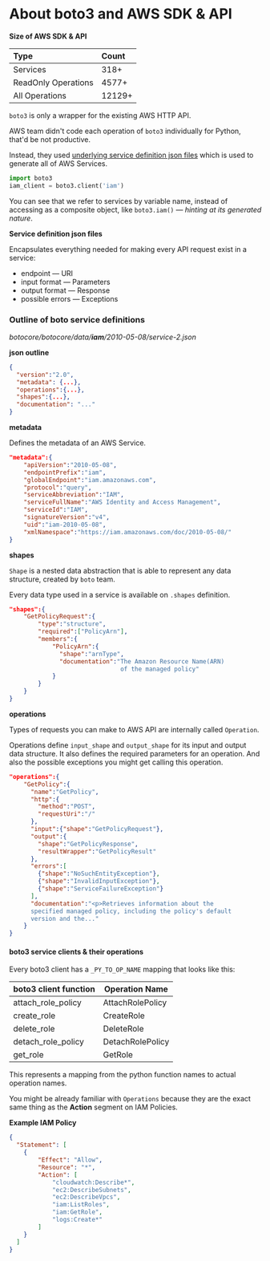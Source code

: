 # About **boto3** and AWS SDK & API


**Size of AWS SDK & API**

| Type | Count | 
|:-- |:-- | 
| Services | 318+ | 
| ReadOnly Operations | 4577+ | 
| All Operations | 12129+ | 

`boto3` is only a wrapper for the existing AWS HTTP API.

AWS team didn't code each operation of `boto3` individually for Python, that'd be not productive.

Instead, they used [underlying service definition json files](https://github.com/boto/botocore/blob/develop/botocore/data/iam/2010-05-08/service-2.json) which is used to generate all of AWS Services. 

```python 
import boto3
iam_client = boto3.client('iam')
```

You can see that we refer to services by variable name, instead of accessing as a composite object, like `boto3.iam()` — _hinting at its generated nature_.



**Service definition json files**

Encapsulates everything needed for making every API request exist in a service:

- endpoint — URI
- input format — Parameters
- output format — Response
- possible errors — Exceptions

### Outline of boto service definitions 
 _botocore/botocore/data/**iam**/2010-05-08/service-2.json_


**json outline**
```json
{
  "version":"2.0",
  "metadata": {...},
  "operations":{...},
  "shapes":{...},
  "documentation": "..."
}
```
**metadata**

Defines the metadata of an AWS Service.

```json
"metadata":{
    "apiVersion":"2010-05-08",
    "endpointPrefix":"iam",
    "globalEndpoint":"iam.amazonaws.com",
    "protocol":"query",
    "serviceAbbreviation":"IAM",
    "serviceFullName":"AWS Identity and Access Management",
    "serviceId":"IAM",
    "signatureVersion":"v4",
    "uid":"iam-2010-05-08",
    "xmlNamespace":"https://iam.amazonaws.com/doc/2010-05-08/"
}
```


**shapes**

`Shape` is a nested data abstraction that is able to represent any data structure, created by `boto` team.

Every data type used in a service is available on `.shapes` definition. 

```json
"shapes":{
    "GetPolicyRequest":{
        "type":"structure",
        "required":["PolicyArn"],
        "members":{
            "PolicyArn":{
              "shape":"arnType",
              "documentation":"The Amazon Resource Name(ARN)
                               of the managed policy"
            }
        }
    }
}
```

**operations**

Types of requests you can make to AWS API are internally called `Operation`.


Operations define `input_shape` and `output_shape` for its input and output data structure. It also defines the required parameters for an operation. And also the possible exceptions you might get calling this operation.

```json
"operations":{
    "GetPolicy":{
      "name":"GetPolicy",
      "http":{
        "method":"POST",
        "requestUri":"/"
      },
      "input":{"shape":"GetPolicyRequest"},
      "output":{
        "shape":"GetPolicyResponse",
        "resultWrapper":"GetPolicyResult"
      },
      "errors":[
        {"shape":"NoSuchEntityException"},
        {"shape":"InvalidInputException"},
        {"shape":"ServiceFailureException"}
      ],
      "documentation":"<p>Retrieves information about the 
      specified managed policy, including the policy's default 
      version and the..."
    }
}
```



#### boto3 service clients & their operations


Every boto3 client has a `_PY_TO_OP_NAME` mapping that looks like this:

| boto3 client function | Operation Name | 
| -- | -- | 
| attach_role_policy | AttachRolePolicy |
| create_role | CreateRole |
| delete_role | DeleteRole |
| detach_role_policy | DetachRolePolicy |
| get_role | GetRole |

This represents a mapping from the python function names to actual operation names. 

You might be already familiar with `Operations` because they are the exact same thing as the **Action** segment on IAM Policies.

**Example IAM Policy**
```json
{
  "Statement": [
    {
        "Effect": "Allow",
        "Resource": "*",
        "Action": [
            "cloudwatch:Describe*",
            "ec2:DescribeSubnets",
            "ec2:DescribeVpcs",
            "iam:ListRoles",
            "iam:GetRole",
            "logs:Create*"
        ]
    }
  ]
}
```

